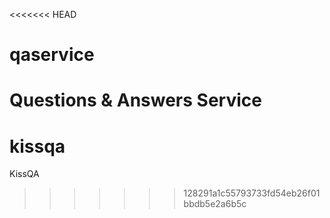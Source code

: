 <<<<<<< HEAD
# qaservice
Questions &amp; Answers Service
=======
# kissqa
KissQA
>>>>>>> 128291a1c55793733fd54eb26f01bbdb5e2a6b5c
